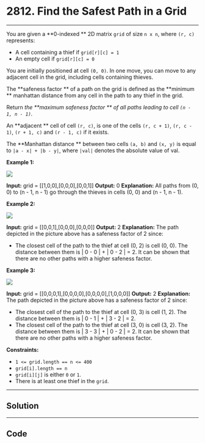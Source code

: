 # 2812. Find the Safest Path in a Grid

---

You are given a **0-indexed ** 2D matrix `grid` of size `n x n`, where `(r, c)` represents:

  * A cell containing a thief if `grid[r][c] = 1`
  * An empty cell if `grid[r][c] = 0`



You are initially positioned at cell `(0, 0)`. In one move, you can move to any adjacent cell in the grid, including cells containing thieves.

The **safeness factor ** of a path on the grid is defined as the **minimum ** manhattan distance from any cell in the path to any thief in the grid.

Return _the **maximum safeness factor ** of all paths leading to cell _`(n - 1, n - 1)`_._

An **adjacent ** cell of cell `(r, c)`, is one of the cells `(r, c + 1)`, `(r, c - 1)`, `(r + 1, c)` and `(r - 1, c)` if it exists.

The **Manhattan distance ** between two cells `(a, b)` and `(x, y)` is equal to `|a - x| + |b - y|`, where `|val|` denotes the absolute value of val.

 

**Example 1:**

![](https://assets.leetcode.com/uploads/2023/07/02/example1.png)


**Input:** grid = [[1,0,0],[0,0,0],[0,0,1]]
**Output:** 0
**Explanation:** All paths from (0, 0) to (n - 1, n - 1) go through the thieves in cells (0, 0) and (n - 1, n - 1).


**Example 2:**

![](https://assets.leetcode.com/uploads/2023/07/02/example2.png)


**Input:** grid = [[0,0,1],[0,0,0],[0,0,0]]
**Output:** 2
**Explanation:** The path depicted in the picture above has a safeness factor of 2 since:
- The closest cell of the path to the thief at cell (0, 2) is cell (0, 0). The distance between them is | 0 - 0 | + | 0 - 2 | = 2.
It can be shown that there are no other paths with a higher safeness factor.


**Example 3:**

![](https://assets.leetcode.com/uploads/2023/07/02/example3.png)


**Input:** grid = [[0,0,0,1],[0,0,0,0],[0,0,0,0],[1,0,0,0]]
**Output:** 2
**Explanation:** The path depicted in the picture above has a safeness factor of 2 since:
- The closest cell of the path to the thief at cell (0, 3) is cell (1, 2). The distance between them is | 0 - 1 | + | 3 - 2 | = 2.
- The closest cell of the path to the thief at cell (3, 0) is cell (3, 2). The distance between them is | 3 - 3 | + | 0 - 2 | = 2.
It can be shown that there are no other paths with a higher safeness factor.


 

**Constraints:**

  * `1 <= grid.length == n <= 400`
  * `grid[i].length == n`
  * `grid[i][j]` is either `0` or `1`.
  * There is at least one thief in the `grid`.

---

## Solution



---

## Code
```python


```